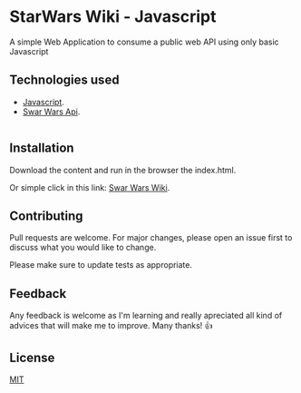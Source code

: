 # StarWars Wiki - Javascript 

A simple Web Application to consume a public web API using only basic Javascript

## Technologies used

* [Javascript](https://developer.mozilla.org/en-US/docs/Web/JavaScript). 
* [Swar Wars Api](https://swapi.dev/). 

```bash

```
## Installation

Download the content and run in the browser the index.html. 

Or simple click in this link: [Swar Wars Wiki](https://jgomide.github.io/StarWarsWiki/). 

## Contributing

Pull requests are welcome. For major changes, please open an issue first to discuss what you would like to change.

Please make sure to update tests as appropriate.

## Feedback 

Any feedback is welcome as I'm learning and really apreciated all kind of advices that will make me to improve. Many thanks! :thumbsup: 

## License
[MIT](https://choosealicense.com/licenses/mit/)
